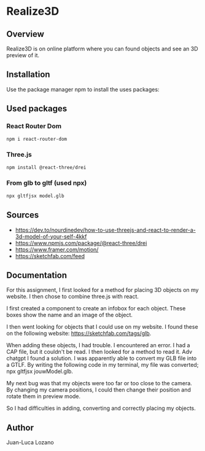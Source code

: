 # Realize3D

## Overview

Realize3D is on online platform where you can found objects and see an 3D preview of it. 

## Installation

Use the package manager npm to install the uses packages:

## Used packages

### React Router Dom
```bash
npm i react-router-dom
```
### Three.js
```bash
npm install @react-three/drei
```

### From glb to gltf (used npx)
```bash
npx gltfjsx model.glb
```

## Sources
- https://dev.to/nourdinedev/how-to-use-threejs-and-react-to-render-a-3d-model-of-your-self-4kkf
- https://www.npmjs.com/package/@react-three/drei
- https://www.framer.com/motion/
- https://sketchfab.com/feed

## Documentation
For this assignment, I first looked for a method for placing 3D objects on my website. I then chose to combine three.js with react. 

I first created a component to create an infobox for each object. These boxes show the name and an image of the object. 

I then went looking for objects that I could use on my website. I found these on the following website: https://sketchfab.com/tags/glb.

When adding these objects, I had trouble. I encountered an error. I had a CAP file, but it couldn't be read. I then looked for a method to read it. Adv chatgpt I found a solution. I was apparently able to convert my GLB file into a GTLF. By writing the following code in my terminal, my file was converted; npx gltfjsx jouwModel.glb.

My next bug was that my objects were too far or too close to the camera. By changing my camera positions, I could then change their position and rotate them in preview mode. 


So I had difficulties in adding, converting and correctly placing my objects.

## Author
Juan-Luca Lozano

